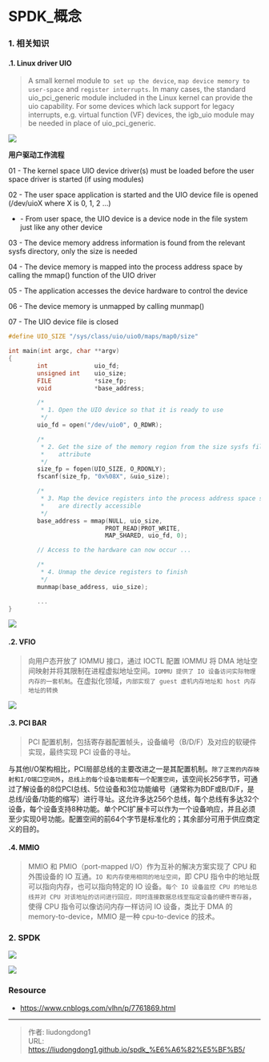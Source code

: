 # SPDK_概念


### 1. 相关知识

#### .1. Linux driver UIO

> A small kernel module to` set up the device`, `map device memory to user-space` and `register interrupts`. In many cases, the standard uio_pci_generic module included in the Linux kernel can provide the uio capability. For some devices which lack support for legacy interrupts, e.g. virtual function (VF) devices, the igb_uio module may be needed in place of uio_pci_generic.

![](https://lddpicture.oss-cn-beijing.aliyuncs.com/picture/image-20220503135539378.png)

**用户驱动工作流程**

01 - The kernel space UIO device driver(s) must be loaded before the user space driver is started (if using modules)

02 - The user space application is started and the UIO device file is opened (/dev/uioX where X is 0, 1, 2 ...)

- \- From user space, the UIO device is a device node in the file system just like any other device

03 - The device memory address information is found from the relevant sysfs directory, only the size is needed

04 - The device memory is mapped into the process address space by calling the mmap() function of the UIO driver

05 - The application accesses the device hardware to control the device

06 - The device memory is unmapped by calling munmap()

07 - The UIO device file is closed

```c
#define UIO_SIZE "/sys/class/uio/uio0/maps/map0/size"

int main(int argc, char **argv)
{
        int             uio_fd;
        unsigned int    uio_size;
        FILE            *size_fp;
        void            *base_address;

        /*
         * 1. Open the UIO device so that it is ready to use
         */
        uio_fd = open("/dev/uio0", O_RDWR);

        /*
         * 2. Get the size of the memory region from the size sysfs file
         *    attribute
         */
        size_fp = fopen(UIO_SIZE, O_RDONLY);
        fscanf(size_fp, "0x%08X", &uio_size);

        /*
         * 3. Map the device registers into the process address space so they
         *    are directly accessible
         */
        base_address = mmap(NULL, uio_size,
                           PROT_READ|PROT_WRITE,
                           MAP_SHARED, uio_fd, 0);

        // Access to the hardware can now occur ...

        /*
         * 4. Unmap the device registers to finish
         */
        munmap(base_address, uio_size);

        ...
}
```

![](https://lddpicture.oss-cn-beijing.aliyuncs.com/picture/image-20220503135701273.png)

#### .2. VFIO

> 向用户态开放了 IOMMU 接口，通过 IOCTL 配置 IOMMU 将 DMA 地址空间映射并将其限制在进程虚拟地址空间。`IOMMU 提供了 IO 设备访问实际物理内存的一套机制`。在虚拟化领域，`内部实现了 guest 虚机内存地址和 host 内存地址的转换`

![](https://lddpicture.oss-cn-beijing.aliyuncs.com/picture/image-20220503140332056.png)

#### .3. PCI BAR

> PCI 配置机制，包括寄存器配置帧头，设备编号（B/D/F）及对应的软硬件实现，最终实现 PCI 设备的寻址。

与其他I/O架构相比，PCI局部总线的主要改进之一是其配置机制。`除了正常的内存映射和I/O端口空间外`，`总线上的每个设备功能都有一个配置空间`，该空间长256字节，可通过了解设备的8位PCI总线、5位设备和3位功能编号（通常称为BDF或B/D/F，是总线/设备/功能的缩写）进行寻址。这允许多达256个总线，每个总线有多达32个设备，每个设备支持8种功能。单个PCI扩展卡可以作为一个设备响应，并且必须至少实现0号功能。配置空间的前64个字节是标准化的；其余部分可用于供应商定义的目的。

#### .4. MMIO

> MMIO 和 PMIO（port-mapped I/O）作为互补的解决方案实现了 CPU 和外围设备的 IO 互通。`IO 和内存使用相同的地址空间`，即 CPU 指令中的地址既可以指向内存，也可以指向特定的 IO 设备。`每个 IO 设备监控 CPU 的地址总线并对 CPU 对该地址的访问进行回应，同时连接数据总线至指定设备的硬件寄存器`，使得 CPU 指令可以像访问内存一样访问 IO 设备，类比于 DMA 的 memory-to-device，MMIO 是一种 cpu-to-device 的技术。

### 2. SPDK

![](https://lddpicture.oss-cn-beijing.aliyuncs.com/picture/webp-16515581918284.webp)

![](https://lddpicture.oss-cn-beijing.aliyuncs.com/picture/13192585-50cc2d2e5782db65.png)

### Resource

- https://www.cnblogs.com/vlhn/p/7761869.html


---

> 作者: liudongdong1  
> URL: https://liudongdong1.github.io/spdk_%E6%A6%82%E5%BF%B5/  

